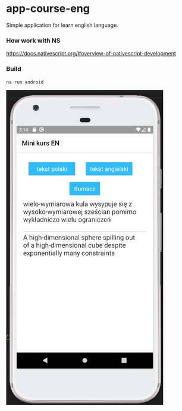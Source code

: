 # app-course-eng

Simple application for learn english language.

### How work with NS

https://docs.nativescript.org/#overview-of-nativescript-development

### Build

```bash
ns run android
```


![alt text](screen-phone.png "Title")